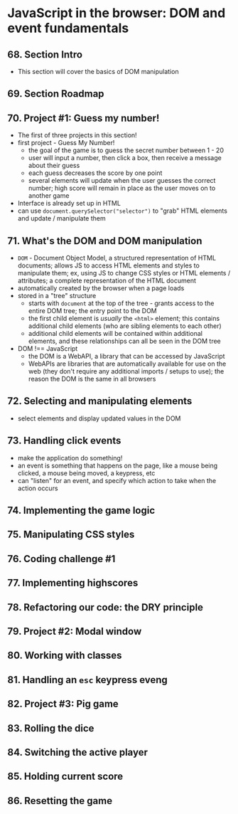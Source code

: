 # JavaScript in the browser: DOM and event fundamentals

## 68. Section Intro
* This section will cover the basics of DOM manipulation

## 69. Section Roadmap

## 70. Project #1: Guess my number!
* The first of three projects in this section!
* first project - Guess My Number!
  * the goal of the game is to guess the secret number between 1 - 20
  * user will input a number, then click a box, then receive a message about their guess
  * each guess decreases the score by one point
  * several elements will update when the user guesses the correct number; high score will remain in place as the user moves on to another game
* Interface is already set up in HTML
* can use `document.querySelector("selector")` to "grab" HTML elements and update / manipulate them

## 71. What's the DOM and DOM manipulation
* `DOM` - Document Object Model, a structured representation of HTML documents; allows JS to access HTML elements and styles to manipulate them; ex, using JS to change CSS styles or HTML elements / attributes; a complete representation of the HTML document
* automatically created by the browser when a page loads
* stored in a "tree" structure
  * starts with `document` at the top of the tree - grants access to the entire DOM tree; the entry point to the DOM
  * the first child element is *usually* the `<html>` element; this contains additional child elements (who are sibling elements to each other)
  * additional child elements will be contained within additional elements, and these relationships can all be seen in the DOM tree
* DOM !== JavaScript
  * the DOM is a WebAPI, a library that can be accessed by JavaScript
  * WebAPIs are libraries that are automatically available for use on the web (they don't require any additional imports / setups to use); the reason the DOM is the same in all browsers

## 72. Selecting and manipulating elements
* select elements and display updated values in the DOM

## 73. Handling click events
* make the application do something!
* an event is something that happens on the page, like a mouse being clicked, a mouse being moved, a keypress, etc
* can "listen" for an event, and specify which action to take when the action occurs

## 74. Implementing the game logic

## 75. Manipulating CSS styles

## 76. Coding challenge #1

## 77. Implementing highscores

## 78. Refactoring our code: the DRY principle

## 79. Project #2: Modal window

## 80. Working with classes

## 81. Handling an `esc` keypress eveng

## 82. Project #3: Pig game

## 83. Rolling the dice

## 84. Switching the active player

## 85. Holding current score

## 86. Resetting the game